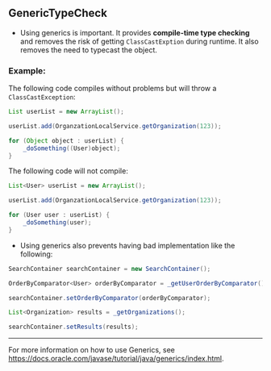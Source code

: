 ## GenericTypeCheck

- Using generics is important. It provides **compile-time type checking** and
removes the risk of getting `ClassCastExption` during runtime. It also removes
the need to typecast the object.

### Example:

The following code compiles without problems but will throw a
`ClassCastException`:

```java
List userList = new ArrayList();

userList.add(OrganzationLocalService.getOrganization(123));

for (Object object : userList) {
    _doSomething((User)object);
}
```

The following code will not compile:

```java
List<User> userList = new ArrayList();

userList.add(OrganzationLocalService.getOrganization(123));

for (User user : userList) {
    _doSomething(user);
}
```

- Using generics also prevents having bad implementation like the following:

```java
SearchContainer searchContainer = new SearchContainer();

OrderByComparator<User> orderByComparator = _getUserOrderByComparator();

searchContainer.setOrderByComparator(orderByComparator);

List<Organization> results = _getOrganizations();

searchContainer.setResults(results);
```

---

For more information on how to use Generics, see
<https://docs.oracle.com/javase/tutorial/java/generics/index.html>.